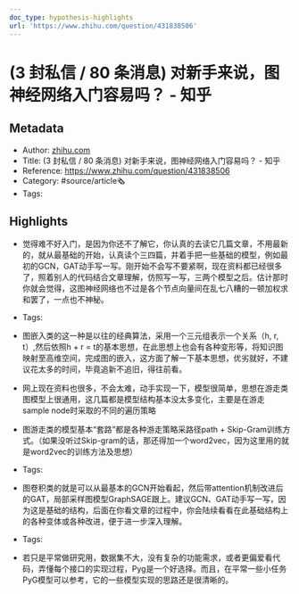 ```yaml
---
doc_type: hypothesis-highlights
url: 'https://www.zhihu.com/question/431838506'
---
```

# (3 封私信 / 80 条消息) 对新手来说，图神经网络入门容易吗？ - 知乎
## Metadata
- Author: [zhihu.com]()
- Title: (3 封私信 / 80 条消息) 对新手来说，图神经网络入门容易吗？ - 知乎
- Reference: https://www.zhihu.com/question/431838506
- Category: #source/article🗞
- Tags:
## Highlights
- 觉得难不好入门，是因为你还不了解它，你认真的去读它几篇文章，不用最新的，就从最基础的开始，认真读个三四篇，并着手把一些基础的模型，例如最初的GCN，GAT动手写一写。刚开始不会写不要紧啊，现在资料都已经很多了，照着别人的代码结合文章理解，仿照写一写，三两个模型之后。估计那时你就会觉得，这图神经网络也不过是各个节点向量间在乱七八糟的一顿加权求和罢了，一点也不神秘。


- Tags:

- 图嵌入类的这一种是以往的经典算法，采用一个三元组表示一个关系（h, r, t）,然后依照h + r = t的基本思想，在此思想上也会有各种变形等，将知识图映射至高维空间，完成图的嵌入，这方面了解一下基本思想，优劣就好，不建议花太多的时间，毕竟追新不追旧，得往前看。

- 网上现在资料也很多，不会太难，动手实现一下，模型很简单，思想在游走类图模型上很通用，这几篇都是模型结构基本没太多变化，主要是在游走sample node时采取的不同的遍历策略

- 图游走类的模型基本“套路”都是各种游走策略采路径path + Skip-Gram训练方式。（如果没听过Skip-gram的话，那还得加一个word2vec，因为这里用的就是word2vec的训练方法及思想）


- Tags:

- 图卷积类的就是可以从最基本的GCN开始看起，然后带attention机制改进后的GAT，局部采样图模型GraphSAGE跟上。建议GCN、GAT动手写一写，因为这是基础的结构，后面在你看文章的过程中，你会陆续看看在此基础结构上的各种变体或各种改进，便于进一步深入理解。


- Tags:

- 若只是平常做研究用，数据集不大，没有复杂的功能需求，或者更偏爱看代码，弄懂每个接口的实现过程，Pyg是一个好选择。而且，在平常一些小任务PyG模型可以参考，它的一些模型实现的思路还是很清晰的。

